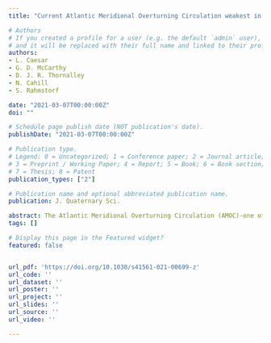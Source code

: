 ```yaml
---
title: "Current Atlantic Meridional Overturning Circulation weakest in last millennium"

# Authors
# If you created a profile for a user (e.g. the default `admin` user), write the username (folder name) here 
# and it will be replaced with their full name and linked to their profile.
authors:
- L. Caesar
- G. D. McCarthy
- D. J. R. Thornalley
- N. Cahill
- S. Rahmstorf 

date: "2021-03-07T00:00:00Z"
doi: ""

# Schedule page publish date (NOT publication's date).
publishDate: "2021-03-07T00:00:00Z"

# Publication type.
# Legend: 0 = Uncategorized; 1 = Conference paper; 2 = Journal article;
# 3 = Preprint / Working Paper; 4 = Report; 5 = Book; 6 = Book section;
# 7 = Thesis; 8 = Patent
publication_types: ["2"]

# Publication name and optional abbreviated publication name.
publication: J. Quaternary Sci.

abstract: The Atlantic Meridional Overturning Circulation (AMOC)-one of Earth's major ocean circulation systems-redistributes heat on our planet and has a major impact on climate. Here, we compare a variety of published proxy records to reconstruct the evolution of the AMOC since about AD 400. A fairly consistent picture of the AMOC emerges: after a long and relatively stable period, there was an initial weakening starting in the nineteenth century, followed by a second, more rapid, decline in the mid-twentieth century, leading to the weakest state of the AMOC occurring in recent decades.
tags: []

# Display this page in the Featured widget?
featured: false


url_pdf: 'https://doi.org/10.1038/s41561-021-00699-z'
url_code: ''
url_dataset: ''
url_poster: ''
url_project: ''
url_slides: ''
url_source: ''
url_video: ''

---
```

